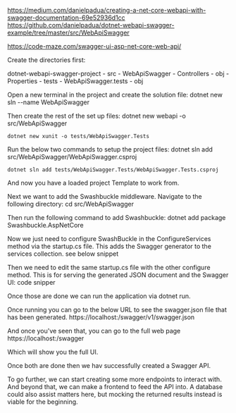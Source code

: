 https://medium.com/danielpadua/creating-a-net-core-webapi-with-swagger-documentation-69e52936d1cc
https://github.com/danielpadua/dotnet-webapi-swagger-example/tree/master/src/WebApiSwagger

https://code-maze.com/swagger-ui-asp-net-core-web-api/


Create the directories first: 

dotnet-webapi-swagger-project
    - src
        - WebApiSwagger
            - Controllers 
            - obj
            - Properties
    - tests 
        - WebApiSwagger.tests
            - obj

Open a new terminal in the project and create the solution file:
    dotnet new sln --name WebApiSwagger

Then create the rest of the set up files: 
    dotnet new webapi -o src/WebApiSwagger

    dotnet new xunit -o tests/WebApiSwagger.Tests

Run the below two commands to setup the project files:
    dotnet sln add src/WebApiSwagger/WebApiSwagger.csproj

    dotnet sln add tests/WebApiSwagger.Tests/WebApiSwagger.Tests.csproj

And now you have a loaded project Template to work from.

Next we want to add the Swashbuckle middleware. Navigate to the following directory: 
    cd src/WebApiSwagger

Then run the following command to add Swashbuckle:
    dotnet add package Swashbuckle.AspNetCore

Now we just need to configure SwashBuckle in the ConfigureServices method via the startup.cs file. This adds the Swagger generator to the services collection.
    see below snippet 

Then we need to edit the same startup.cs file with the other configure method. This is for serving the generated JSON document and the Swagger UI:
    code snipper

Once those are done we can run the application via dotnet run.

Once running you can go to the below URL to see the swagger.json file that has been generated. 
https://localhost:<port>/swagger/v1/swagger.json

And once you've seen that, you can go to the full web page
https://localhost:<port>/swagger

Which will show you the full UI.

Once both are done then we hav successfully created a Swagger API.

To go further, we can start creating some more endpoints to interact with.
And beyond that, we can make a frontend to feed the API into.
A database could also assist matters here, but mocking the returned results instead is viable for the beginning. 
